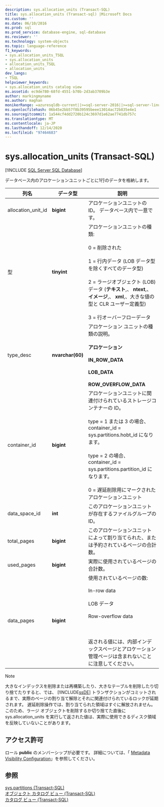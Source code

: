 ```yaml
---
description: sys.allocation_units (Transact-SQL)
title: sys.allocation_units (Transact-sql) |Microsoft Docs
ms.custom: ''
ms.date: 06/10/2016
ms.prod: sql
ms.prod_service: database-engine, sql-database
ms.reviewer: ''
ms.technology: system-objects
ms.topic: language-reference
f1_keywords:
- sys.allocation_units_TSQL
- sys.allocation_units
- allocation_units_TSQL
- allocation_units
dev_langs:
- TSQL
helpviewer_keywords:
- sys.allocation_units catalog view
ms.assetid: ec9de780-68fd-4551-b70b-2d3ab3709b3e
author: markingmyname
ms.author: maghan
monikerRange: =azuresqldb-current||>=sql-server-2016||>=sql-server-linux-2017||=azuresqldb-mi-current
ms.openlocfilehash: 06b45e2bb57f8b39595beee13014ac72b835e4e1
ms.sourcegitcommit: 1a544cf4dd2720b124c3697d1e62ae7741db757c
ms.translationtype: MT
ms.contentlocale: ja-JP
ms.lasthandoff: 12/14/2020
ms.locfileid: "97464683"
---
```

# <a name="sysallocation_units-transact-sql"></a>sys.allocation_units (Transact-SQL)
[!INCLUDE [SQL Server SQL Database](../../includes/applies-to-version/sql-asdb.md)]

  データベース内のアロケーションユニットごとに1行のデータを格納します。  
  
|列名|データ型|説明|  
|-----------------|---------------|-----------------|  
|allocation_unit_id|**bigint**|アロケーションユニットの ID。 データベース内で一意です。|  
|型|**tinyint**|アロケーションユニットの種類:<br /><br /> 0 = 削除された<br /><br /> 1 = 行内データ (LOB データ型を除くすべてのデータ型)<br /><br /> 2 = ラージオブジェクト (LOB) データ (**テキスト**,、 **ntext**,、 **イメージ**,、 **xml**,、大きな値の型と CLR ユーザー定義型)<br /><br /> 3 = 行オーバーフローデータ|  
|type_desc|**nvarchar(60)**|アロケーション ユニットの種類の説明。<br /><br /> **アロケーション**<br /><br /> **IN_ROW_DATA**<br /><br /> **LOB_DATA**<br /><br /> **ROW_OVERFLOW_DATA**|  
|container_id|**bigint**|アロケーションユニットに関連付けられているストレージコンテナーの ID。<br /><br /> type = 1 または 3 の場合、container_id = sys.partitions.hobt_id になります。<br /><br /> type = 2 の場合、container_id = sys.partitions.partition_id になります。<br /><br /> 0 = 遅延削除用にマークされたアロケーションユニット|  
|data_space_id|**int**|このアロケーションユニットが存在するファイルグループの ID。|  
|total_pages|**bigint**|このアロケーションユニットによって割り当てられた、または予約されているページの合計数。|  
|used_pages|**bigint**|実際に使用されているページの合計数。|  
|data_pages|**bigint**|使用されているページの数:<br /><br /> In-row data<br /><br /> LOB データ<br /><br /> Row-overflow data<br /><br /> <br /><br /> 返される値には、内部インデックスページとアロケーション管理ページは含まれないことに注意してください。|  
  
> [!NOTE]  
>  大きなインデックスを削除または再構築したり、大きなテーブルを削除したり切り捨てたりすると、では、 [!INCLUDE[ssDE](../../includes/ssde-md.md)] トランザクションがコミットされるまで、実際のページの割り当て解除とそれに関連付けられているロックが延期されます。 遅延削除操作では、割り当てられた領域はすぐに解放されません。 このため、ラージ オブジェクトを削除するか切り捨てた直後に sys.allocation_units を実行して返された値は、実際に使用できるディスク領域を反映していないことがあります。  
  
## <a name="permissions"></a>アクセス許可  
 ロール **public** のメンバーシップが必要です。 詳細については、「 [Metadata Visibility Configuration](../../relational-databases/security/metadata-visibility-configuration.md)」を参照してください。  
  
## <a name="see-also"></a>参照  
 [sys.partitions &#40;Transact-SQL&#41;](../../relational-databases/system-catalog-views/sys-partitions-transact-sql.md)   
 [オブジェクト カタログ ビュー &#40;Transact-SQL&#41;](../../relational-databases/system-catalog-views/object-catalog-views-transact-sql.md)   
 [カタログ ビュー &#40;Transact-SQL&#41;](../../relational-databases/system-catalog-views/catalog-views-transact-sql.md)  
  
  
